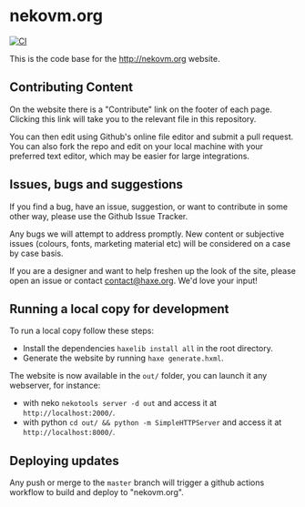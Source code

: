 # nekovm.org

[![CI](https://github.com/HaxeFoundation/nekovm.org/actions/workflows/main.yml/badge.svg)](https://github.com/HaxeFoundation/nekovm.org/actions/workflows/main.yml)

This is the code base for the <http://nekovm.org> website.

## Contributing Content

On the website there is a "Contribute" link on the footer of each page. Clicking this link will take you to the relevant file in this repository.

You can then edit using Github's online file editor and submit a pull request. You can also fork the repo and edit on your local machine with your preferred text editor, which may be easier for large integrations.

## Issues, bugs and suggestions

If you find a bug, have an issue, suggestion, or want to contribute in some other way, please use the Github Issue Tracker.

Any bugs we will attempt to address promptly. New content or subjective issues (colours, fonts, marketing material etc) will be considered on a case by case basis.

If you are a designer and want to help freshen up the look of the site, please open an issue or contact <contact@haxe.org>. We'd love your input!

## Running a local copy for development

To run a local copy follow these steps:

* Install the dependencies `haxelib install all` in the root directory.
* Generate the website by running `haxe generate.hxml`.

The website is now available in the `out/` folder, you can launch it any webserver, for instance:

* with neko `nekotools server -d out` and access it at `http://localhost:2000/`.
* with python `cd out/ && python -m SimpleHTTPServer` and access it at `http://localhost:8000/`.

## Deploying updates

Any push or merge to the `master` branch will trigger a github actions workflow to build and deploy to "nekovm.org".
